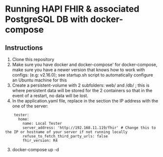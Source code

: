 # Running HAPI FHIR & associated PostgreSQL DB with docker-compose

## Instructions

1. Clone this repository
2. Make sure you have docker and docker-compose' for docker-compose, make sure you have a newer version that knows how to work with configs: (e.g: v2.16.0); see startup.sh script to automatically configure an Ubuntu machine for this
3. Create a persistent-volume with 2 subfolders: web/ and /db/ ; this is where persistent data will be stored for the 2 containers so that in the event of a restart, no data will be lost.
4. In the application.yaml file, replace in the section the IP address with the one of the server:

```
    tester:
      home:
        name: Local Tester
        server_address: 'http://192.168.11.119/fhir' # Change this to the IP or hostname of your server if not running locally
        refuse_to_fetch_third_party_urls: false
        fhir_version: R4
```

3. docker-compose up -d
